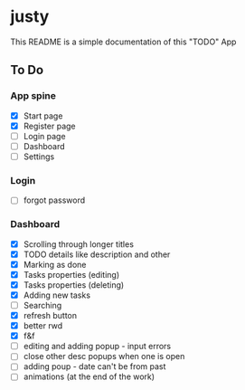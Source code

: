 # justy

This README is a simple documentation of this "TODO" App

## To Do

### App spine
- [x] Start page
- [x] Register page
- [ ] Login page
- [ ] Dashboard
- [ ] Settings

### Login
- [ ] forgot password

### Dashboard
- [x] Scrolling through longer titles
- [x] TODO details like description and other
- [x] Marking as done
- [x] Tasks properties (editing)
- [x] Tasks properties (deleting)
- [x] Adding new tasks
- [ ] Searching
- [x] refresh button
- [x] better rwd
- [x] f&f
- [ ] editing and adding popup - input errors
- [ ] close other desc popups when one is open
- [ ] adding poup - date can't be from past
- [ ] animations (at the end of the work)
